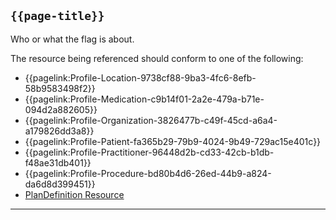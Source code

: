 ## <code>{{page-title}}</code>
	
Who or what the flag is about.

The resource being referenced should conform to one of the following:
-  {{pagelink:Profile-Location-9738cf88-9ba3-4fc6-8efb-58b9583498f2}}
-  {{pagelink:Profile-Medication-c9b14f01-2a2e-479a-b71e-094d2a882605}}
-  {{pagelink:Profile-Organization-3826477b-c49f-45cd-a6a4-a179826dd3a8}}
-  {{pagelink:Profile-Patient-fa365b29-79b9-4024-9b49-729ac15e401c}}
-  {{pagelink:Profile-Practitioner-96448d2b-cd33-42cb-b1db-f48ae31db401}}
-  {{pagelink:Profile-Procedure-bd80b4d6-26ed-44b9-a824-da6d8d399451}}
- <a href="https://www.hl7.org/fhir/r4/plandefinition.html">PlanDefinition Resource</a>

---
